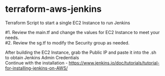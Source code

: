 # terraform-aws-jenkins
Terraform Script to start a single EC2 Instance to run Jenkins <br>

#1. Review the main.tf and change the values for EC2 Instance to meet your needs. <br>
#2. Review the sg.tf to modify the Security group as needed. <br>

After building the EC2 Instance, grab the Public IP and paste it into the .sh to obtain Jenkins Admin Credentials <br>
Continue with the installation - https://www.jenkins.io/doc/tutorials/tutorial-for-installing-jenkins-on-AWS/ <br>

